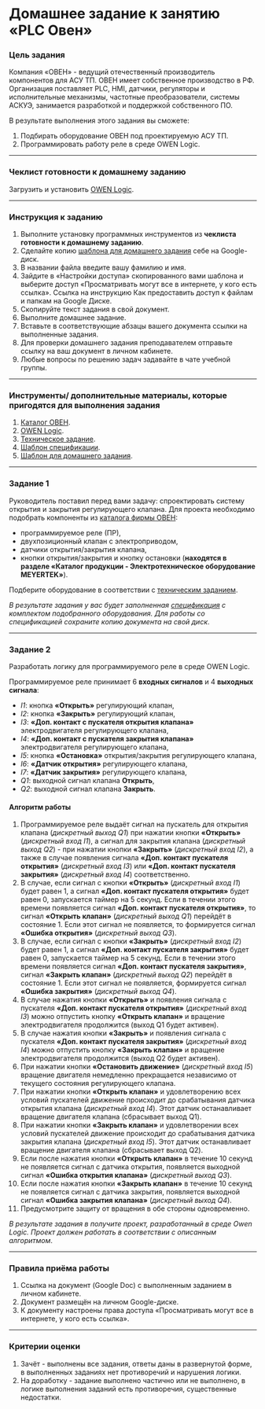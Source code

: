 # Домашнее задание к занятию «PLC Овен»

### Цель задания

Компания «ОВЕН» - ведущий отечественный производитель компонентов для АСУ ТП. ОВЕН имеет собственное производство в РФ. Организация поставляет PLC, HMI, датчики, регуляторы и исполнительные механизмы, частотные преобразователи, системы АСКУЭ, занимается разработкой и поддержкой собственного ПО. 

В результате выполнения этого задания вы сможете:
1. Подбирать оборудование ОВЕН под проектируемую АСУ ТП.
2. Программировать работу реле в среде OWEN Logic.

-----

### Чеклист готовности к домашнему заданию

Загрузить и установить [OWEN Logic](https://owen.ru/product/programmnoe_obespechenie_owen_logic).

-----

### Инструкция к заданию

1. Выполните установку программных инструментов из **чеклиста готовности к домашнему заданию**.
2. Сделайте копию [шаблона для домашнего задания](https://docs.google.com/document/d/1R6ExltvOArFA8VOiNQnXT4XoxNyYFmrE4nnmyHmM0NI/copy) себе на Google-диск.
3. В названии файла введите вашу фамилию и имя.
4. Зайдите в «Настройки доступа» скопированного вами шаблона и выберите доступ «Просматривать могут все в интернете, у кого есть ссылка». Ссылка на инструкцию Как предоставить доступ к файлам и папкам на Google Диске.
5. Скопируйте текст задания в свой документ.
6. Выполните домашнее задание.
7. Вставьте в соответствующие абзацы вашего документа ссылки на выполненные задания.
8. Для проверки домашнего задания преподавателем отправьте ссылку на ваш документ в личном кабинете.
9. Любые вопросы по решению задач задавайте в чате учебной группы.

-----

### Инструменты/ дополнительные материалы, которые пригодятся для выполнения задания

1. [Каталог ОВЕН](https://owen.ru/).
2. [OWEN Logic](https://owen.ru/product/programmnoe_obespechenie_owen_logic).
3. [Техническое задание](https://docs.google.com/document/d/1tvL5GHMFc6M52DuMWpGlFlc_Yxgmg3JFYjHh0-HFBbQ).
4. [Шаблон спецификации](https://docs.google.com/spreadsheets/d/12CCWojuBL6S2qRvUdwX1AmdFzx92rlQ9OMwxiN9qGI0/copy).
5. [Шаблон для домашнего задания](https://docs.google.com/document/d/1R6ExltvOArFA8VOiNQnXT4XoxNyYFmrE4nnmyHmM0NI/copy).

-----

### Задание 1

Руководитель поставил перед вами задачу: спроектировать систему открытия и закрытия регулирующего клапана. Для проекта необходимо подобрать компоненты из [каталога фирмы ОВЕН](https://owen.ru/):
- программируемое реле (ПР),
- двухпозиционный клапан с электроприводом,
- датчики открытия/закрытия клапана,
- кнопки открытия/закрытия и кнопку остановки (**находятся в разделе «Каталог продукции - Электротехническое оборудование MEYERTEK»**).

Подберите оборудование в соответствии с [техническим заданием](https://docs.google.com/document/d/1tvL5GHMFc6M52DuMWpGlFlc_Yxgmg3JFYjHh0-HFBbQ).

*В результате задания у вас будет заполненная [спецификация](https://docs.google.com/spreadsheets/d/12CCWojuBL6S2qRvUdwX1AmdFzx92rlQ9OMwxiN9qGI0/copy) с комплектом подобранного оборудования. Для работы со спецификацией сохраните копию документа на свой диск*.

-----

### Задание 2

Разработать логику для программируемого реле в среде OWEN Logic. 

Программируемое реле принимает 6 **входных сигналов** и 4 **выходных сигнала**: 
- *I1*: кнопка **«Открыть»** регулирующий клапан,
- *I2*: кнопка **«Закрыть»** регулирующий клапан,
- *I3*: **«Доп. контакт с пускателя открытия клапана»** электродвигателя регулирующего клапана,
- *I4*: **«Доп. контакт с пускателя закрытия клапана»** электродвигателя регулирующего клапана,
- *I5*: кнопка **«Остановка»** открытия/закрытия регулирующего клапана,
- *I6*: **«Датчик открытия»** регулирующего клапана,
- *I7*: **«Датчик закрытия»** регулирующего клапана,
- *Q1*: выходной сигнал клапана **Открыть**,
- *Q2*: выходной сигнал клапана **Закрыть**.

#### Алгоритм работы

1. Программируемое реле выдаёт сигнал на пускатель для открытия клапана (*дискретный выход Q1*) при нажатии кнопки **«Открыть»** (*дискретный вход I1*), а сигнал для закрытия клапана (*дискретный выход Q2*) - при нажатии кнопки **«Закрыть»** (*дискретный вход I2*), а также в случае появления сигнала **«Доп. контакт пускателя открытия»** (*дискретный вход I3*) или **«Доп. контакт пускателя закрытия»** (*дискретный вход I4*) соответственно.
2. В случае, если сигнал с кнопки **«Открыть»** (*дискретный вход I1*) будет равен 1, а сигнал **«Доп. контакт пускателя открытия»** будет равен 0, запускается таймер на 5 секунд. Если в течении этого времени появляется сигнал **«Доп. контакт пускателя открытия»**, то сигнал **«Открыть клапан»** (*дискретный выход Q1*) перейдёт в состояние 1. Если этот сигнал не появляется, то формируется сигнал **«Ошибка открытия»** (*дискретный выход Q3*).
3. В случае, если сигнал с кнопки **«Закрыть»** (*дискретный вход I2*) будет равен 1, а сигнал **«Доп. контакт пускателя закрытия»** будет равен 0, запускается таймер на 5 секунд. Если в течении этого времени появляется сигнал **«Доп. контакт пускателя закрытия»**, сигнал **«Закрыть клапан»** (*дискретный выход Q2*) перейдёт в состояние 1. Если этот сигнал не появляется, формируется сигнал **«Ошибка закрытия»** (*дискретный выход Q4*).
4. В случае нажатия кнопки **«Открыть»** и появления сигнала с пускателя **«Доп. контакт пускателя открытия»** (*дискретный вход I3*) можно отпустить кнопку **«Открыть клапан»** и вращение электродвигателя продолжится (выход Q1 будет активен).
5. В случае нажатия кнопки **«Закрыть»** и появления сигнала с пускателя **«Доп. контакт пускателя закрытия»** (*дискретный вход I4*) можно отпустить кнопку **«Закрыть клапан»** и вращение электродвигателя продолжится (выход Q2 будет активен).
7. При нажатии кнопки **«Остановить движение»** (*дискретный вход I5*) вращение двигателя немедленно прекращается независимо от текущего состояния регулирующего клапана.
8. При нажатии кнопки **«Открыть клапан»** и удовлетворению всех условий пускателей движение происходит до срабатывания датчика открытия клапана (*дискретный вход I4*). Этот датчик останавливает вращение двигателя клапана (сбрасывает выход Q1).
9. При нажатии кнопки **«Закрыть клапан»** и удовлетворении всех условий пускателей движение происходит до срабатывания датчика закрытия клапана (*дискретный вход I5*). Этот датчик останавливает вращение двигателя клапана (сбрасывает выход Q2).
10. Если после нажатия кнопки **«Открыть клапан»** в течение 10 секунд не появляется сигнал с датчика открытия, появляется выходной сигнал **«Ошибка открытия клапана»** (*дискретный выход Q3*).
11. Если после нажатия кнопки **«Закрыть клапан»** в течение 10 секунд не появляется сигнал с датчика закрытия, появляется выходной сигнал **«Ошибка закрытия клапана»** (*дискретный выход Q4*).
12. Предусмотрите защиту от вращения в обе стороны одновременно.

*В результате задания в получите проект, разработанный в среде Owen Logic. Проект должен работать в соответствии с описанным алгоритмом*. 

-----

### Правила приёма работы

1. Ссылка на документ (Google Doc) с выполненным заданием в личном кабинете.
2. Документ размещён на личном Google-диске.
3. К документу настроены права доступа «Просматривать могут все в интернете, у кого есть ссылка».

-----

### Критерии оценки
1. Зачёт - выполнены все задания, ответы даны в развернутой форме, в выполненных заданиях нет противоречий и нарушения логики.
2. На доработку - задание выполнено частично или не выполнено, в логике выполнения заданий есть противоречия, существенные недостатки.
